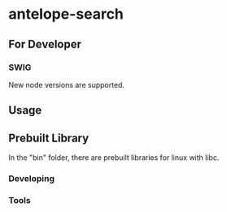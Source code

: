 

# antelope-search

## For Developer

### SWIG

New node versions are supported.


## Usage

## Prebuilt Library
In the "bin" folder, there are prebuilt libraries for linux with libc.


### Developing



### Tools


